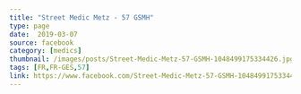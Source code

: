```yaml
---
title: "Street Medic Metz - 57 GSMH"
type: page
date:  2019-03-07
source: facebook
category: [medics]
thumbnail: /images/posts/Street-Medic-Metz-57-GSMH-1048499175334426.jpg
tags: [FR,FR-GES,57]
link: https://www.facebook.com/Street-Medic-Metz-57-GSMH-1048499175334426/
---
```

